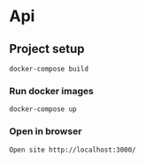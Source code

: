 # Api

## Project setup
```
docker-compose build
```

### Run docker images
```
docker-compose up
```

### Open in browser
```
Open site http://localhost:3000/
```


